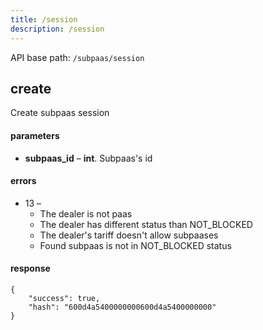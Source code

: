 ```yaml
---
title: /session
description: /session
---
```


API base path: `/subpaas/session`

## create

Create subpaas session

#### parameters

*   **subpaas_id** – **int**. Subpaas's id

#### errors

* 13 –
    * The dealer is not paas
    * The dealer has different status than NOT_BLOCKED
    * The dealer's tariff doesn't allow subpaases
    * Found subpaas is not in NOT_BLOCKED status

#### response

```json5
{
    "success": true,
    "hash": "600d4a5400000000600d4a5400000000"
}
```

